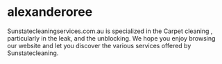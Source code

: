 # alexanderoree
Sunstatecleaningservices.com.au is specialized in the Carpet cleaning , particularly in the leak, and the unblocking.  We hope you enjoy browsing our website and let you discover the various services offered by Sunstatecleaning.
